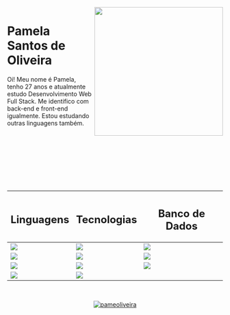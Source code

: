 <img src="https://thumbs.gfycat.com/AltruisticIgnorantGreathornedowl-size_restricted.gif" width="300px" align="right">
<p align="left"> 
  <h1> Pamela Santos de Oliveira </h1>
  Oi! Meu nome é Pamela, tenho 27 anos e atualmente estudo Desenvolvimento Web Full Stack. Me identifico com back-end e front-end igualmente. Estou estudando outras linguagens também. 
</p>

<br>
<br>
<br>
<br>
<br>
<br>
<br>


<div align="center">
  
| <h2 align="center">Linguagens</h2> | <h2 align="center">Tecnologias</h2> | <h2 align="center">Banco de Dados</h2> |
|------------|-------------|----------------|
| <img src="https://img.shields.io/badge/HTML5-E34F26?style=for-the-badge&logo=html5&logoColor=white">          | <img src="https://img.shields.io/badge/Node.js-43853D?style=for-the-badge&logo=node.js&logoColor=white">           | <img src="https://img.shields.io/badge/MongoDB-4EA94B?style=for-the-badge&logo=mongodb&logoColor=white">              |
| <img src="https://img.shields.io/badge/CSS3-1572B6?style=for-the-badge&logo=css3&logoColor=white">          | <img src="https://img.shields.io/badge/Angular-DD0031?style=for-the-badge&logo=angular&logoColor=white">           | <img src="https://img.shields.io/badge/MySQL-00000F?style=for-the-badge&logo=mysql&logoColor=white">              |
| <img src="https://img.shields.io/badge/JavaScript-323330?style=for-the-badge&logo=javascript&logoColor=F7DF1E">          | <img src="https://img.shields.io/badge/Bootstrap-563D7C?style=for-the-badge&logo=bootstrap&logoColor=white">           | <img src="https://img.shields.io/badge/Firebase-F29D0C?style=for-the-badge&logo=firebase&logoColor=white">              |
| <img src="https://img.shields.io/badge/TypeScript-007ACC?style=for-the-badge&logo=typescript&logoColor=white">          | <img src="https://img.shields.io/badge/jQuery-0769AD?style=for-the-badge&logo=jquery&logoColor=white">           |               |
  
 <br>
  
 [![pameoliveira](https://github-readme-stats.vercel.app/api/top-langs/?username=pameoliveira&hide=html&layout=compact&theme=tokyonight)](https://github.com/pameoliveira/)
</div>
